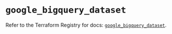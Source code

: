# `google_bigquery_dataset`

Refer to the Terraform Registry for docs: [`google_bigquery_dataset`](https://registry.terraform.io/providers/hashicorp/google/6.37.0/docs/resources/bigquery_dataset).
